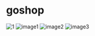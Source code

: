 # goshop

![1](https://github.com/AmryLil/goshop/assets/126005254/f7466b0f-1465-42c7-844f-1cbc43894f37)
![image1](https://github.com/AmryLil/goshop/assets/126005254/fe021bdd-bdf0-4bc8-bf30-fb2812fa0299)
![image2](https://github.com/AmryLil/goshop/assets/126005254/8fefe82f-4acc-4529-ba39-6047f58d43c1)
![image3](https://github.com/AmryLil/goshop/assets/126005254/d649de6d-c81f-45d0-a574-0ae6e8d13da1)

